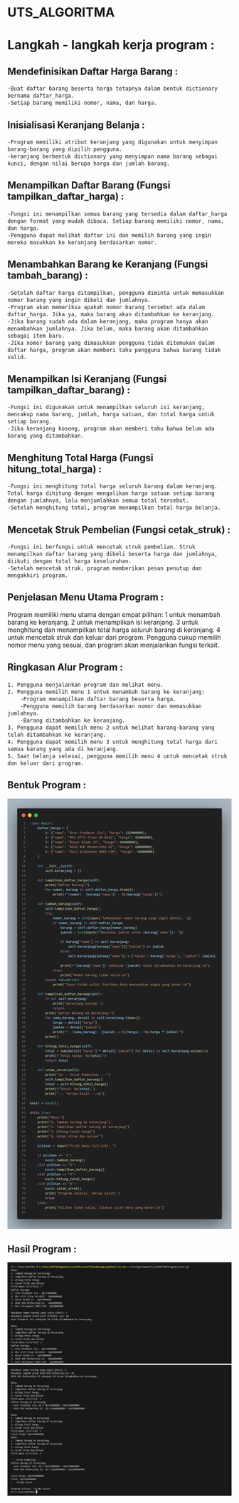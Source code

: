 # UTS_ALGORITMA

# Langkah - langkah kerja program :

## Mendefinisikan Daftar Harga Barang :
    -Buat daftar barang beserta harga tetapnya dalam bentuk dictionary bernama daftar_harga. 
    -Setiap barang memiliki nomor, nama, dan harga.

## Inisialisasi Keranjang Belanja :
    -Program memiliki atribut keranjang yang digunakan untuk menyimpan barang-barang yang dipilih pengguna.
    -keranjang berbentuk dictionary yang menyimpan nama barang sebagai kunci, dengan nilai berupa harga dan jumlah barang.

## Menampilkan Daftar Barang (Fungsi tampilkan_daftar_harga) :
    -Fungsi ini menampilkan semua barang yang tersedia dalam daftar_harga dengan format yang mudah dibaca. Setiap barang memiliki nomor, nama, dan harga.
    -Pengguna dapat melihat daftar ini dan memilih barang yang ingin mereka masukkan ke keranjang berdasarkan nomor.

## Menambahkan Barang ke Keranjang (Fungsi tambah_barang) :
    -Setelah daftar harga ditampilkan, pengguna diminta untuk memasukkan nomor barang yang ingin dibeli dan jumlahnya.
    -Program akan memeriksa apakah nomor barang tersebut ada dalam daftar_harga. Jika ya, maka barang akan ditambahkan ke keranjang.
    -Jika barang sudah ada dalam keranjang, maka program hanya akan menambahkan jumlahnya. Jika belum, maka barang akan ditambahkan sebagai item baru.
    -Jika nomor barang yang dimasukkan pengguna tidak ditemukan dalam daftar harga, program akan memberi tahu pengguna bahwa barang tidak valid.

## Menampilkan Isi Keranjang (Fungsi tampilkan_daftar_barang) :
    -Fungsi ini digunakan untuk menampilkan seluruh isi keranjang, mencakup nama barang, jumlah, harga satuan, dan total harga untuk setiap barang.
    -Jika keranjang kosong, program akan memberi tahu bahwa belum ada barang yang ditambahkan.

## Menghitung Total Harga (Fungsi hitung_total_harga) :
    -Fungsi ini menghitung total harga seluruh barang dalam keranjang. Total harga dihitung dengan mengalikan harga satuan setiap barang dengan jumlahnya, lalu menjumlahkan semua total tersebut.
    -Setelah menghitung total, program menampilkan total harga belanja.

## Mencetak Struk Pembelian (Fungsi cetak_struk) :
    -Fungsi ini berfungsi untuk mencetak struk pembelian. Struk menampilkan daftar barang yang dibeli beserta harga dan jumlahnya, diikuti dengan total harga keseluruhan.
    -Setelah mencetak struk, program memberikan pesan penutup dan mengakhiri program.

## Penjelasan Menu Utama Program :
Program memiliki menu utama dengan empat pilihan:
1 untuk menambah barang ke keranjang.
2 untuk menampilkan isi keranjang.
3 untuk menghitung dan menampilkan total harga seluruh barang di keranjang.
4 untuk mencetak struk dan keluar dari program.
Pengguna cukup memilih nomor menu yang sesuai, dan program akan menjalankan fungsi terkait.

## Ringkasan Alur Program :
    1. Pengguna menjalankan program dan melihat menu.
    2. Pengguna memilih menu 1 untuk menambah barang ke keranjang:
        -Program menampilkan daftar barang beserta harga.
        -Pengguna memilih barang berdasarkan nomor dan memasukkan jumlahnya.
        -Barang ditambahkan ke keranjang.
    3. Pengguna dapat memilih menu 2 untuk melihat barang-barang yang telah ditambahkan ke keranjang.
    4. Pengguna dapat memilih menu 3 untuk menghitung total harga dari semua barang yang ada di keranjang.
    5. Saat belanja selesai, pengguna memilih menu 4 untuk mencetak struk dan keluar dari program.

## Bentuk Program :
   ![gambar](gambar/code.png)

## Hasil Program :
   ![gambar](gambar/ss1.png)
   ![gambar](gambar/ss2.png)
